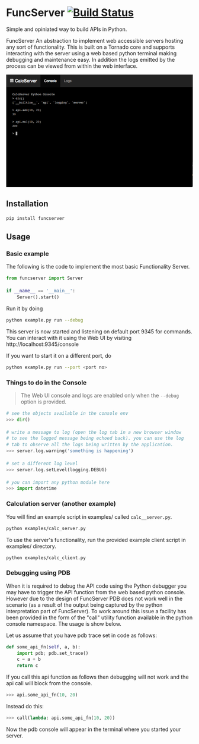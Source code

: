 # FuncServer [![Build Status][travis-ci_status_img]][travis-ci_funcserver]

Simple and opiniated way to build APIs in Python.

FuncServer An abstraction to implement web accessible servers hosting any sort of functionality. This is built on a Tornado core and supports interacting with the server using a web based python terminal making debugging and maintenance easy. In addition the logs emitted by the process can be viewed from within the web interface.

![Image](./calcserver.png?raw=true)

## Installation
``` bash
pip install funcserver
```

## Usage

### Basic example

The following is the code to implement the most basic Functionality Server.

``` python
from funcserver import Server

if __name__ == '__main__':
    Server().start()
```

Run it by doing

``` bash
python example.py run --debug
```

This server is now started and listening on default port 9345 for commands. You can interact with it using the Web UI by visiting http://localhost:9345/console

If you want to start it on a different port, do

``` bash
python example.py run --port <port no>
```

### Things to do in the Console

> The Web UI console and logs are enabled only when the `--debug` option is provided.

``` python
# see the objects available in the console env
>>> dir()

# write a message to log (open the log tab in a new browser window
# to see the logged message being echoed back). you can use the log
# tab to observe all the logs being written by the application.
>>> server.log.warning('something is happening')

# set a different log level
>>> server.log.setLevel(logging.DEBUG)

# you can import any python module here
>>> import datetime
```

### Calculation server (another example)

You will find an example script in examples/ called `calc__server.py`.

``` bash
python examples/calc_server.py
```

To use the server's functionality, run the provided example client script in examples/ directory.

``` bash
python examples/calc_client.py
```

### Debugging using PDB

When it is required to debug the API code using the Python debugger you may have to trigger the API function from the web based python console. However due to the design of FuncServer PDB does not work well in the scenario (as a result of the output being captured by the python interpretation part of FuncServer). To work around this issue a facility has been provided in the form of the "call" utility function available in the python console namespace. The usage is show below.

Let us assume that you have pdb trace set in code as follows:
``` python
def some_api_fn(self, a, b):
    import pdb; pdb.set_trace()
    c = a + b
    return c
```

If you call this api function as follows then debugging will not work and the api call will block from the console.
``` python
>>> api.some_api_fn(10, 20)
```

Instead do this:
``` python
>>> call(lambda: api.some_api_fn(10, 20))
```

Now the pdb console will appear in the terminal where you started your server.

[travis-ci_status_img]: https://travis-ci.org/deep-compute/funcserver.svg?branch=master
[travis-ci_funcserver]: https://travis-ci.org/deep-compute/funcserver
